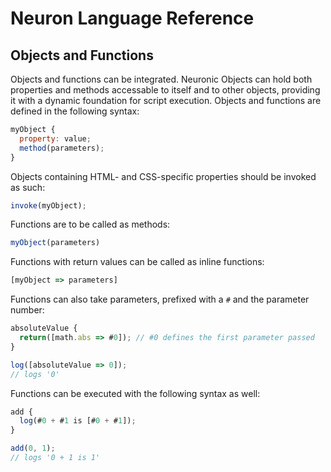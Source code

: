 # Neuron Language Reference

## Objects and Functions
Objects and functions can be integrated. Neuronic Objects can hold both properties and methods accessable to itself and to other objects, providing it with a dynamic foundation for script execution. Objects and functions are defined in the following syntax:
```javascript
myObject {
  property: value;
  method(parameters);
}
```
Objects containing HTML- and CSS-specific properties should be invoked as such:
```javascript
invoke(myObject);
```
Functions are to be called as methods:
```javascript
myObject(parameters)
```
Functions with return values can be called as inline functions:
```javascript
[myObject => parameters]
```
Functions can also take parameters, prefixed with a `#` and the parameter number:
```javascript
absoluteValue {
  return([math.abs => #0]); // #0 defines the first parameter passed
}

log([absoluteValue => 0]);
// logs '0'
```
Functions can be executed with the following syntax as well:
```javascript
add {
  log(#0 + #1 is [#0 + #1]);
}

add(0, 1);
// logs '0 + 1 is 1'
```
